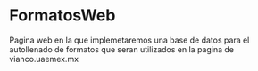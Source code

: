 # FormatosWeb
Pagina web en la que implemetaremos una base de datos para el autollenado de formatos que seran utilizados en la pagina de vianco.uaemex.mx
